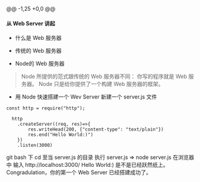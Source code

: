 @@ -1,25 +0,0 @@
#### 从 Web Server 讲起
* 什么是 Web 服务器

* 传统的 Web 服务器

* Node的 Web 服务器
>Node 所提供的范式跟传统的 Web 服务器不同： 你写的程序就是 Web 服务器。 Node 只是给你提供了一个构建 Web 服务器的框架。

* 用 Node 快速搭建一个 Wev Server
新建一个 server.js 文件
```
const http = require("http");
  
  http
    .createServer((req, res)=>{
        res.writeHead(200, {"content-type": "text/plain"})
        res.end("Hello World:)")
    })
    .listen(3000)

```
git bash 下 cd 至当 server.js 的目录 
执行 server.js => node server.js
在浏览器中 输入 http://localhost:3000/
Hello World:) 是不是已经跃然纸上。 Congradulation，你的第一个 Web Server 已经搭建成功了。